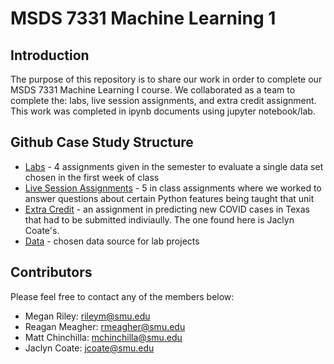 # MSDS 7331 Machine Learning 1

## Introduction
The purpose of this repository is to share our work in order to complete our MSDS 7331 Machine Learning I course. We collaborated as a team to complete the: labs, live session assignments, and extra credit assignment. This work was completed in ipynb documents using jupyter notebook/lab. 

## Github Case Study Structure
* [Labs] - 4 assignments given in the semester to evaluate a single data set chosen in the first week of class
* [Live Session Assignments] - 5 in class assignments where we worked to answer questions about certain Python features being taught that unit
* [Extra Credit] - an assignment in predicting new COVID cases in Texas that had to be submitted indiviaully. The one found here is Jaclyn Coate's.
* [Data] - chosen data source for lab projects

## Contributors
Please feel free to contact any of the members below: 
 - Megan Riley: rileym@smu.edu
 - Reagan Meagher: rmeagher@smu.edu
 - Matt Chinchilla: mchinchilla@smu.edu
 - Jaclyn Coate: jcoate@smu.edu 
 
 [Labs]: <https://github.com/JaclynCoate/7331_MachineLearning1/tree/master/Labs>
 [Live Session Assignments]: <https://github.com/JaclynCoate/7331_MachineLearning1/tree/master/LiveSessionAssignments>
 [Extra Credit]: <>
 [Data]: <>

